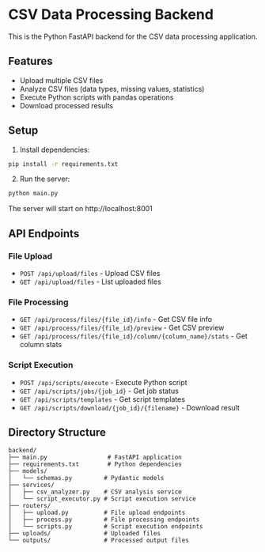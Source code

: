 # CSV Data Processing Backend

This is the Python FastAPI backend for the CSV data processing application.

## Features
- Upload multiple CSV files
- Analyze CSV files (data types, missing values, statistics)
- Execute Python scripts with pandas operations
- Download processed results

## Setup

1. Install dependencies:
```bash
pip install -r requirements.txt
```

2. Run the server:
```bash
python main.py
```

The server will start on http://localhost:8001

## API Endpoints

### File Upload
- `POST /api/upload/files` - Upload CSV files
- `GET /api/upload/files` - List uploaded files

### File Processing
- `GET /api/process/files/{file_id}/info` - Get CSV file info
- `GET /api/process/files/{file_id}/preview` - Get CSV preview
- `GET /api/process/files/{file_id}/column/{column_name}/stats` - Get column stats

### Script Execution
- `POST /api/scripts/execute` - Execute Python script
- `GET /api/scripts/jobs/{job_id}` - Get job status
- `GET /api/scripts/templates` - Get script templates
- `GET /api/scripts/download/{job_id}/{filename}` - Download result

## Directory Structure
```
backend/
├── main.py                 # FastAPI application
├── requirements.txt        # Python dependencies
├── models/
│   └── schemas.py         # Pydantic models
├── services/
│   ├── csv_analyzer.py    # CSV analysis service
│   └── script_executor.py # Script execution service
├── routers/
│   ├── upload.py          # File upload endpoints
│   ├── process.py         # File processing endpoints
│   └── scripts.py         # Script execution endpoints
├── uploads/               # Uploaded files
└── outputs/               # Processed output files
